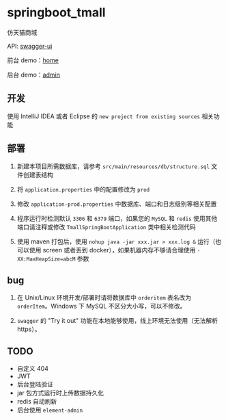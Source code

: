 # springboot_tmall

仿天猫商城

API: [swagger-ui](https://shop.bolitao.xyz/swagger-ui.html)

前台 demo：[home](https://shop.bolitao.xyz)

后台 demo：[admin](https://shop.bolitao.xyz/admin)

## 开发

使用 IntelliJ IDEA 或者 Eclipse 的 `new project from existing sources` 相关功能 

## 部署

1. 新建本项目所需数据库，请参考 `src/main/resources/db/structure.sql` 文件创建表结构

2. 将 `application.properties` 中的配置修改为 `prod`

3. 修改 `application-prod.properties` 中数据库、端口和日志级别等相关配置

4. 程序运行时检测默认 `3306` 和 `6379` 端口，如果您的 `MySQL` 和 `redis` 使用其他端口请注释或修改 `TmallSpringBootApplication` 类中相关检测代码

5. 使用 maven 打包后，使用 `nohup java -jar xxx.jar > xxx.log &` 运行（也可以使用 screen 或者丢到 docker），如果机器内存不够请合理使用 `-XX:MaxHeapSize=abcM` 参数

## bug

1. 在 Unix/Linux 环境开发/部署时请将数据库中 `orderitem` 表名改为 `orderItem`。Windows 下 MySQL 不区分大小写，可以不修改。

2. `swagger` 的 "Try it out" 功能在本地能够使用，线上环境无法使用（无法解析 https）。

## TODO

- 自定义 404
- JWT
- 后台登陆验证
- jar 包方式运行时上传数据持久化
- redis 自动刷新
- 后台使用 `element-admin`